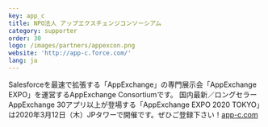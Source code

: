 ```yaml
---
key: app_c
title: NPO法人 アップエクスチェンジコンソーシアム
category: supporter
order: 30
logo: /images/partners/appexcon.png
website: 'http://app-c.force.com/'
lang: ja
---
```

Salesforceを最速で拡張する「AppExchange」の専門展示会「AppExchange EXPO」を運営するAppExchange Consortiumです。
国内最新／ロングセラーAppExchange 30アプリ以上が登場する「AppExchange EXPO 2020 TOKYO」は2020年3月12日（木）JPタワーで開催です。ぜひご登録下さい！[app-c.com](https://app-c.com)